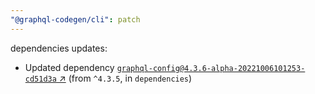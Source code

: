 ```yaml
---
"@graphql-codegen/cli": patch
---
```

dependencies updates:
  - Updated dependency [`graphql-config@4.3.6-alpha-20221006101253-cd51d3a` ↗︎](https://www.npmjs.com/package/graphql-config/v/4.3.6) (from `^4.3.5`, in `dependencies`)
